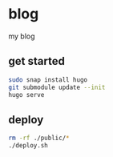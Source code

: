 # blog

my blog

## get started

```bash
sudo snap install hugo
git submodule update --init
hugo serve
```

## deploy

```bash
rm -rf ./public/*
./deploy.sh
```
